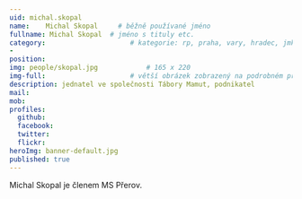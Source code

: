 ```yaml
---
uid: michal.skopal
name:    Michal Skopal     # běžně používané jméno
fullname: Michal Skopal  # jméno s tituly etc.
category:                     # kategorie: rp, praha, vary, hradec, jmk, senat
- 
position: 
img: people/skopal.jpg            # 165 x 220
img-full:                     # větší obrázek zobrazený na podrobném profilu
description: jednatel ve společnosti Tábory Mamut, podnikatel            # kratký popis, max 160 znaků
mail: 
mob: 
profiles:
  github:
  facebook: 
  twitter:         
  flickr: 
heroImg: banner-default.jpg
published: true
---
```

Michal Skopal je členem MS Přerov.
